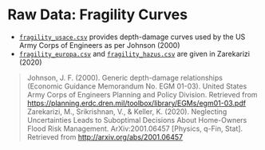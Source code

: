 # Raw Data: Fragility Curves

* [`fragility_usace.csv`](./fragility_usace.csv) provides depth-damage curves used by the US Army Corps of Engineers as per Johnson (2000)
* [`fragility_europa.csv`](./fragility_europa.csv) and [`fragility_hazus.csv`](./fragility_hazus.csv) are given in Zarekarizi (2020)

> Johnson, J. F. (2000). Generic depth-damage relationships (Economic Guidance Memorandum No. EGM 01-03). United States Army Corps of Engineers Planning and Policy Division. Retrieved from https://planning.erdc.dren.mil/toolbox/library/EGMs/egm01-03.pdf
> Zarekarizi, M., Srikrishnan, V., & Keller, K. (2020). Neglecting Uncertainties Leads to Suboptimal Decisions About Home-Owners Flood Risk Management. ArXiv:2001.06457 [Physics, q-Fin, Stat]. Retrieved from http://arxiv.org/abs/2001.06457
